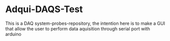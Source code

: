 # Adqui-DAQS-Test
This is a DAQ system-probes-repository, the intention here is to make a GUI that allow the user to perform data aquisition through serial port with arduino
